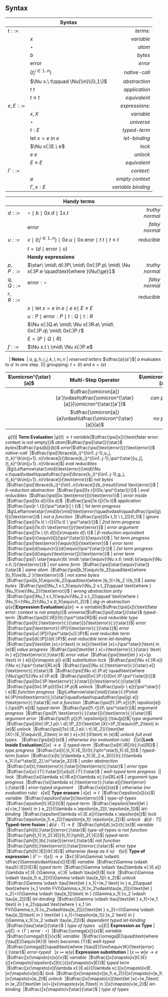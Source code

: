 <? Part of the Tapl Language project, under the Apache License v2.0 with LLVM
   Exceptions. See /LICENSE for license information.
   SPDX-License-Identifier: Apache-2.0 WITH LLVM-exception ?>

## Syntax

&nbsp;|**Syntax**|&nbsp;
---|---|---:
$t ::=$ || *terms:*
&nbsp;| $x$ | *variable*
&nbsp;| $\star$ | *atom*
&nbsp;| $b$ | *bytes*
&nbsp;| $\text{error}$ | *error*
&nbsp;| $\lbrace {t_i}^{i\in1..n}\rbrace$ | *native-call*
&nbsp;| $\Nu x.\ t\qquad \Nu{\in}\{0,1\}$ | *abstraction*
&nbsp;| $t \ t$ | *application*
&nbsp;| $t{\equiv}t$ | *equivalent*
$e,E ::=$|| *expressions:*
&nbsp;| $x, X$ | *variable*
&nbsp;| $\star$ | *universe*
&nbsp;| $t{:}E$ | *typed-term*
&nbsp;| $\text{let } x{=}e \text{ in } e$| *let-binding*
&nbsp;| $\Nu  x{:}E.\ e$ | *lock*
&nbsp;| $e \ e$ | *unlock*
&nbsp;| $E{\equiv}E$ | *equivalent*
$\Gamma ::=$ || *context:*
&nbsp;| $\varnothing$ | *empty context*
&nbsp;| $\Gamma ,x{:}E$  | *variable binding*

&nbsp;|**Handy terms**| &nbsp;
---|---|--:
$d ::=$| $\star\ \mid\ b\ \mid\ 0x.d\ \mid\ 1x.t$ | *truthy normal*
&nbsp; | $\text{error}$ | *falsy normal*
$u ::=$| $x\ \mid\ \lbrace {t_i}^{i\in1..n}\rbrace\ \mid\ 0x.u\ \mid\ 0x.\text{eror}\ \mid\  t\ t\ \mid\ t{\equiv}t$ | *reducible*
&nbsp;| $t = (d\ \mid\ \text{error}\ \mid\ u)$
&nbsp;|**Handy expressions**|&nbsp;
$p,P ::=$| $\star\ \mid\ d{:}P\ \mid\ 0x{:}P.p\ \mid\ \Nu x{:}P.e \quad\text{where }\Nu{\ge}1$ | *truthy normal*
$q,Q ::=$| $\text{error}{:}{\star}$ | *falsy normal*
$r,R ::=$||*reducible*
&nbsp;| $x\ \mid\ \text{let } x{=}e \text{ in } e\ \mid\ e\ e \mid\ E{\equiv}E$
&nbsp;| $u{:}P\ \mid\ \text{error}{:}P\ \mid\ t{:}Q\ \mid\ t{:}R$
&nbsp;| $\Nu x{:}Q.e\ \mid\ \Nu x{:}R.e\ \mid\ 0x{:}P.q\ \mid\ 0x{:}P.r$
&nbsp;| $E = (P\ \mid\ Q\ \mid\ R)$
$f ::=$| $\Nu x.t \ \mid\ \Nu x{:}P.e$
&nbsp;
&nbsp;| **Notes**
&nbsp;| $a,g,h,i,j,k,l,m,n$ | *reserved letters*
$\dfrac{a}{a'}$| $a$ evaluates to $a'$ in one step.
$()$| groupping: $t{=}(t)$ and $e{=}(e)$

$\omicron^{\star}[a]$| **Multi-Step Operator** |$\omicron^{\star}[a] \to a$
:-:|:-:|--:
&nbsp;|$\dfrac{\omicron[a]}{a'}\vdash\dfrac{\omicron^{\star}[a]}{\omicron^{\star}[a']}$| *can progress*
&nbsp;|$\dfrac{\omicron[a]}{a}\vdash\dfrac{\omicron^{\star}[a]}{a}$| *no progress*
&nbsp;
$\psi[t]$| **Term Evaluation** |$\psi[t] \to t$
*variable*|$\dfrac{\psi[x]}{\text{fatar error: context is not empty}}$
*atom*|$\dfrac{\psi[\star]}{\star}$
*bytes*|$\dfrac{\psi[b]}{b}$
*error*|$\dfrac{\psi[\text{error}]}{\text{error}}$
*native-call*
&nbsp;|$\dfrac{\psi[\lbrace{b_i}^{i\in1..j-1},u_j,{t_k}^{k\in{j+1}..n}\rbrace]}{\lbrace{b_i}^{i\in1..j-1},\psi^{\star}[u_j],{t_k}^{k\in{j+1}..n}\rbrace}$| *eval reducibles*
&nbsp;|$g\Leftarrow\star{\mid}\text{error}{\mid}\Nu x.t\quad\vdash\quad\dfrac{\psi[\lbrace{b_i}^{i\in1..j-1},g_j,{t_k}^{k\in{j+1}..n}\rbrace]}{\text{error}}$| *not bytes*
&nbsp;|$\dfrac{\psi[\lbrace{b_i}^{i\in1..n}\rbrace]}{b_{result}\mid \text{error}}$ | $\delta$*-reduction*
*abstraction*
&nbsp;|$\dfrac{\psi[0x.r]}{0x.\psi^{\star}[r]}$ | *eval reducibles*
&nbsp;|$\dfrac{\psi[0x.\text{error}]}{\text{error}}$ | *error inside*
&nbsp;|$\dfrac{\psi[0x.d]}{0x.d}$
&nbsp;|$\dfrac{\psi[1x.t]}{1x.t}$
*application*
&nbsp;|$\dfrac{\psi[r \ t]}{\psi^\star[r] \ t}$ | *1st term progress*
&nbsp;|$g\Leftarrow\star{\mid}b{\mid}\text{error}\quad\vdash\quad\dfrac{\psi[g\ t]}{\text{error}}$ | *not a function*
&nbsp;|$\dfrac{\psi[(0x.t_1) \ t_2]}{t_1}$ | *ignore*
&nbsp;|$\dfrac{\psi[(1x.t) \ r]}{(1x.t) \ \psi^\star[r]}$ | *2nd term progress*
&nbsp;|$\dfrac{\psi[(1x.t)\ \text{error}]}{\text{error}}$ | *error argument*
&nbsp;|$\dfrac{\psi[(1x.\ t)\ d]}{[x\mapsto d]\ t}$ | $\beta$*-reduction*
*equivalent*
&nbsp;|$\dfrac{\psi[r{\equiv}t]}{\psi^{\star}[r]{\equiv}t}$ | *1st term progress*
&nbsp;|$\dfrac{\psi[\text{error}{\equiv}t]}{\text{error}}$ | *error term*
&nbsp;|$\dfrac{\psi[d{\equiv}r]}{d{\equiv}\psi^{\star}[r]}$ | *2st term progress*
&nbsp;|$\dfrac{\psi[d{\equiv}\text{error}]}{\text{error}}$ | *error term*
&nbsp;|$\dfrac{\psi[\ \star{\equiv}b\ \mid\ \star{\equiv}\Nu x.t\ \mid\ b{\equiv}\Nu x.t\ ]}{\text{error}}$ | *not same form*
&nbsp;|$\dfrac{\psi[\star{\equiv}\star]}{\star}$ | *same atom*
&nbsp;|$\dfrac{\psi[b_1{\equiv}b_2]\quad\text{where }b_1{\ne}b_2 }{\text{error}}$ | *not same bytes*
&nbsp;|$\dfrac{\psi[b_1{\equiv}b_2]\quad\text{where }b_1{=}b_2 }{b_1}$ | *same bytes*
&nbsp;|$\dfrac{\psi[\Nu_1 x.t_1{\equiv}\Nu_2 x.t_2]\qquad \text{where } \Nu_1{\ne}\Nu_2}{\text{error}}$ | *wrong abstraction arity*
&nbsp;|$\dfrac{\psi[\Nu_1 x.t_1{\equiv}\Nu_2 x.t_2]\qquad \text{where } \Nu_1{=}\Nu_2}{\Nu_1 x.(t_1{\equiv}t_2)}$ | *dig-in abstraction*
&nbsp;
$\psi[e]$|**Expression Evaluation**|$\psi[e]\longrightarrow e$
*variable*|$\dfrac{\psi[x]}{\text{fatar error: context is not empty}}$
*universe*|$\dfrac{\psi[\star]}{\star}$
*typed-term*
&nbsp;|$\dfrac{\psi[t{:}R]}{t{:}\psi^\star[R]}$| *eval reducible type*
&nbsp;|$\dfrac{\psi[t{:}\text{error}{:}{\star}]}{\text{error}{:}{\star}}$| *error*
&nbsp;|$\dfrac{\psi[\text{error}{:}P]}{\text{error}{:}{\star}}$| *error*
&nbsp;|$\dfrac{\psi[u{:}P]}{\psi^\star[u]{:}P}$| *eval reducible term*
&nbsp;|$\dfrac{\psi[d{:}P]}{d{:}P}$| *eval reducible term*
*let-binding*
&nbsp;|$\dfrac{\psi[\text{let }x{=}r\text{ in }e]}{\text{let }x{=}\psi^\star[r]\text{ in }e}$| *value progress*
&nbsp;|$\dfrac{\psi[\text{let } x{=}\text{error}{:}{\star} \text{ in } e]}{\text{error}{:}\star}$| *error value*
&nbsp;|$\dfrac{\psi[\text{let } x{=}p \text{ in } e]}{[x\mapsto p]\ e}$| *substitution*
*lock*
&nbsp;|$\dfrac{\psi[\Nu x{:}R.e]}{\Nu x{:}\psi^{\star}[R].e}$
&nbsp;|$\dfrac{\psi[\Nu x{:}\text{error}{:}{\star}.e]}{\text{error}{:}{\star}}$
&nbsp;|$\dfrac{\psi[\Nu x{:}P.e] \quad\text{where }\Nu{\ge}1}{\Nu x{:}P.e}$
&nbsp;|$\dfrac{\psi[0x{:}P.r]}{0x{:}P.\psi^{\star}[r]}$
&nbsp;|$\dfrac{\psi[0x{:}P.\text{error}{:}{\star}]}{\text{error}{:}{\star}}$
&nbsp;|$\dfrac{\psi[0x{:}P.p]}{0x{:}P.p}$
*unlock*
&nbsp;|$\dfrac{\psi[r \ e]}{\psi^\star[r] \ e}$| *function progress*
&nbsp;|$g\Leftarrow\star{\mid}{\star}{:}P\mid b{:}P\mid\text{error}{:}{\star}\quad\vdash\quad\dfrac{\psi[g\ e]}{\text{error}{:}\star}$| *not a function*
&nbsp;|$\dfrac{\psi[f{:}P\ e]}{(f\ \epsilon[e]){:}\psi[P\ e]}$| *typed-term*
&nbsp;|$\dfrac{\psi[f\ r]}{f\ \psi^\star[r]}$| *argument progress*
&nbsp;|$\dfrac{\psi[f\ \text{error}{:}{\star}]}{\text{error}{:}{\star}}$| *argument error*
&nbsp;|$\dfrac{\psi[f\ p]}{f\ \epsilon[p]{:}\tau[p]}$| *type argument*
&nbsp;|$\dfrac{\psi[(0x{:}P_1.p)\ \ d{:}P_2]}{\text{let }X{=}P_1{\equiv}P_2\text{ in }e}$| *unlock*
&nbsp;|$\dfrac{\psi[(1x{:}E_1.e)\ \ t{:}E_2]}{\text{let }X{=}E_1{\equiv}E_2\text{ in let } x{=}t{:}X\text{ in }e}$| *unlock*
*full eval types*
&nbsp;
&nbsp;|$\dfrac{\psi[e]}{e}$ | *otherwise (no evaluation rule)*
&nbsp;
$\xi[e]$|**Lock Inside Evaluation**|$\xi[e]\longrightarrow e$
&nbsp;|| *typed-term*
&nbsp;|$\dfrac{\xi[t{:}R]}{t{:}\xi[R]}$ | *type progress*
&nbsp;|$\dfrac{\xi[t{:}t_1{:}E_1]}{t{:}\phi^\star[t_1{:}E_1]}$ | *typed-term fusion*
&nbsp;|$\dfrac{\xi[t{:}(\lambda x_1{:}E_2.e_3))]}{t{:}(\lambda x_1{:}\xi^\star[E_2].\xi^\star[e_3])}$ | *under abstraction*
&nbsp;|$\dfrac{\xi[t{:}\text{error}{:}\star]}{\text{error}{:}\star}$ | *error type*
&nbsp;|$\dfrac{\xi[u{:}T{:}\star]}{\xi[u]{:}T{:}\star}$ | *well-typed term progress*
&nbsp;|| *lock*
&nbsp;|$\dfrac{\xi[\lambda x{:}R.e]}{\lambda x{:}\xi[R].e}$ | *argument type progress*
&nbsp;|$\dfrac{\xi[\lambda x{:}\text{error}{:}\star.e]}{\text{error}{:}\star}$ | *error-typed argument*
&nbsp;
&nbsp;|$\dfrac{\xi[e]}{e}$ | *otherwise (no evaluation rule)*
&nbsp;
$\epsilon[e]$| **Type erasure** | $\epsilon[e] \to t$
&nbsp;|$\dfrac{\epsilon[x]}{x}$| *variable*
&nbsp;|$\dfrac{\epsilon[\star]}{\text{error}}$ | *type-of-types*
&nbsp;|$\dfrac{\epsilon[t{:}E]}{t}$| *typed-term*
&nbsp;|$\dfrac{\epsilon[\text{let } x{=}e_1 \text{ in } e_2]}{(\lambda x.\epsilon[e_2])\ \epsilon[e_1]}$| *let-binding*
&nbsp;|$\dfrac{\epsilon[\lambda x{:}E.e]}{\lambda x.\epsilon[e]}$| *lock*
&nbsp;|$\dfrac{\epsilon[e_1\ e_2]}{\epsilon[e_1]\ \epsilon[e_2]}$| *unlock*
&nbsp;
$\phi[d{:}T]$| **Typed-term fusion** | $\phi[d{:}T] \to E$
&nbsp;|$\dfrac{\phi[d{:}x]}{t{:}x}$| *variable*
&nbsp;|$\dfrac{\phi[t{:}\star]}{error{:}\star}$| *type-of-types is not function*
&nbsp;|$\dfrac{\phi[t_1{:}t_2{:}E]}{t_1{:}\phi[t_2{:}E]}$| *typed-term*
&nbsp;|$\dfrac{\phi[t{:}b{:}\star]}{error{:}\star}$| *not function*
&nbsp;|$\dfrac{\phi[t{:}\text{error}{:}\star]}{error{:}\star}$| *error type*
&nbsp;|$\dfrac{\phi[t{:}E]}{t{:}E}$| *otherwise (keep as it is)*
&nbsp;
$\tau[e]$| **Type of expression** | $(\Gamma\vdash\tau[e]) \to e$
&nbsp;|$x{:}E\in\Gamma\ \vdash\ \dfrac{\Gamma\vdash\tau[x]}{E}$| *variable*
&nbsp;|$\dfrac{\Gamma \vdash \tau[t{:}E]}{E}$| *typed term*
&nbsp;|$\dfrac{\Gamma \vdash \tau[\lambda x{:}E.e]}{\lambda x{:}E.(\Gamma, x{:}E \vdash \tau[e])}$| *lock*
&nbsp;|$\dfrac{\Gamma \vdash \tau[e_1\ e_2]}{(\Gamma \vdash \tau[e_1])\ e_2}$| *unlock*
&nbsp;|$\dfrac{\Gamma \vdash \tau[\text{let } x_1{=}e_1 \text{ in } e_2]\qquad \text{where }x_1 \notin FV(\Gamma,x_1{:}x_2\vdash\tau[e_2])}{\text{let } x_2{=}(\Gamma \vdash \tau[e_1])\text{ in } (\Gamma,x_1{:}x_2 \vdash \tau[e_2])}$| *let-binding*
&nbsp;|$\dfrac{\Gamma \vdash \tau[\text{let } x_1{=}e_1 \text{ in } e_2]\qquad \text{where } x_1 \in FV(\Gamma,x_1{:}x_2\vdash\tau[e_2])}{\text{let } x_2{=}(\Gamma \vdash \tau[e_1])\text{ in } \text{let } x_1{=}\epsilon[e_1]{:}x_2 \text{ in } (\Gamma,x_1{:}x_2 \vdash \tau[e_2])}$| *dependent typed let-binding*
&nbsp;|$\dfrac{\tau[\star]}{\star}$ | *type of types*
&nbsp;
$\omega[E]$| **Expression as Type** | $\omega[E] \to (T{\mid}\text{error}{:}\star)$
&nbsp;|$\dfrac{\omega[x]}{x}$| *variable*
&nbsp;|$\dfrac{\omega[t:E]}{x}$| *variable*
&nbsp;|$\dfrac{\omega[E]\quad\text{where }\tau[E]{\equiv}K}{E \text{ becomes }T}$| *well-typed*
&nbsp;|$\dfrac{\omega[E]\quad\text{where }\tau[E]{\not\equiv}K}{\text{error}{:}\star}$| *error-typed*
&nbsp;
$[x{\mapsto}w]e$| **Expression substitution** | $[x{\mapsto}w]e\to e$
&nbsp;|$\dfrac{[x{\mapsto}v]x}{v}$| *variable*
&nbsp;|$\dfrac{[x{\mapsto}v]t{:}E}{([x{\mapsto}\epsilon[v]]t){:}([x{\mapsto}v]E)}$| *typed term*
&nbsp;|$\dfrac{[x{\mapsto}v](\lambda x{:}E.e)}{(\lambda x{:}[x{\mapsto}v]E.[x{\mapsto}v]e)}$| *lock*
&nbsp;|$\dfrac{[x{\mapsto}v](e_1\ e_2)}{[x{\mapsto}v]e_1\ [x{\mapsto}v]e_2}$| *unlock*
&nbsp;|$\dfrac{[x{\mapsto}v](\text{let }x{=}e_1\text{ in }e_2)}{\text{let }x{=}[x{\mapsto}v]e_1\text{ in }[x{\mapsto}v]e_2}$| *let-binding*
&nbsp;|$\dfrac{[x{\mapsto}v]\star}{\star}$ | *type of types*
&nbsp;
